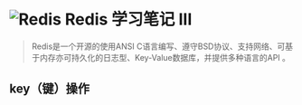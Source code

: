 # ![Redis][1] Redis 学习笔记 III
> Redis是一个开源的使用ANSI C语言编写、遵守BSD协议、支持网络、可基于内存亦可持久化的日志型、Key-Value数据库，并提供多种语言的API 。

## key（键）操作

[1]: https://raw.githubusercontent.com/tianqing2117/DailyProgress/master/image/redis/redis2.png